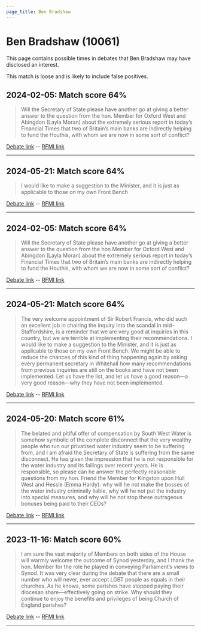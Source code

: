 ```yaml
---
page_title: Ben Bradshaw
---
```


# Ben Bradshaw  (10061)

This page contains possible times in debates that Ben Bradshaw may have disclosed an interest.

This match is loose and is likely to include false positives. 



## 2024-02-05: Match score 64%

>Will the Secretary of State please have another go at giving a better answer to the question from the hon. Member for Oxford West and Abingdon (Layla Moran) about the extremely serious report in today’s Financial Times that two of Britain’s main banks are indirectly helping to fund the Houthis, with whom we are now in some sort of conflict?

[Debate link](https://www.theyworkforyou.com/debates/?id=2024-02-05c.29.2)  --  [RFMI link](https://www.theyworkforyou.com/mp/10061/register)


---



## 2024-05-21: Match score 64%

>I would like to make a suggestion to the Minister, and it is just as applicable to those on my own Front Bench

[Debate link](https://www.theyworkforyou.com/debates/?id=2024-05-21a.761.2)  --  [RFMI link](https://www.theyworkforyou.com/mp/10061/register)


---



## 2024-02-05: Match score 64%

>Will the Secretary of State please have another go at giving a better answer to the question from the hon Member for Oxford West and Abingdon (Layla Moran) about the extremely serious report in today’s Financial Times that two of Britain’s main banks are indirectly helping to fund the Houthis, with whom we are now in some sort of conflict?

[Debate link](https://www.theyworkforyou.com/debates/?id=2024-02-05c.29.2)  --  [RFMI link](https://www.theyworkforyou.com/mp/10061/register)


---



## 2024-05-21: Match score 64%

>The very welcome appointment of Sir Robert Francis, who did such an excellent job in chairing the inquiry into the scandal in mid-Staffordshire, is a reminder that we are very good at inquiries in this country, but we are terrible at implementing their recommendations. I would like to make a suggestion to the Minister, and it is just as applicable to those on my own Front Bench. We might be able to reduce the chances of this kind of thing happening again by asking every permanent secretary in Whitehall how many recommendations from previous inquiries are still on the books and have not been implemented. Let us have the list, and let us have a good reason—a very good reason—why they have not been implemented.

[Debate link](https://www.theyworkforyou.com/debates/?id=2024-05-21a.761.2)  --  [RFMI link](https://www.theyworkforyou.com/mp/10061/register)


---



## 2024-05-20: Match score 61%

>The belated and pitiful offer of compensation by South West Water is somehow symbolic of the complete disconnect that the very wealthy people who run our privatised water industry seem to be suffering from, and I am afraid the Secretary of State is suffering from the same disconnect. He has given the impression that he is not responsible for the water industry and its failings over recent years. He is responsible, so please can he answer the perfectly reasonable questions from my hon. Friend the Member for Kingston upon Hull West and Hessle (Emma Hardy): why will he not make the bosses of the water industry criminally liable, why will he not put the industry into special measures, and why will he not stop these outrageous bonuses being paid to their CEOs?

[Debate link](https://www.theyworkforyou.com/debates/?id=2024-05-20a.641.0)  --  [RFMI link](https://www.theyworkforyou.com/mp/10061/register)


---



## 2023-11-16: Match score 60%

>I am sure the vast majority of Members on both sides of the House will warmly welcome the outcome of Synod yesterday, and I thank the hon. Member for the role he played in conveying Parliament’s views to Synod. It was very clear during the debate that there are a small number who will never, ever accept LGBT people as equals in their churches. As he knows, some parishes have stopped paying their diocesan share—effectively going on strike. Why should they continue to enjoy the benefits and privileges of being Church of England parishes?

[Debate link](https://www.theyworkforyou.com/debates/?id=2023-11-16a.783.0)  --  [RFMI link](https://www.theyworkforyou.com/mp/10061/register)


---

